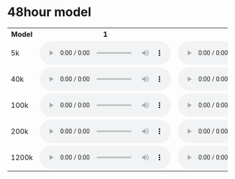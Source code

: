 # 48hour model

<table>
<tr><th>Model</th><th>1</th><th>2</th><th>3</th></tr>
<tr>
<td>5k</td>
<td>        <audio controls="controls">
                  <source type="audio/mp3" src="musetransformer/model_2days/model_2days_model_5k_1_normalised_theme.mid.wav" />
                  <p>Your browser does not support the audio element.</p>
                </audio></td><td>        <audio controls="controls">
                  <source type="audio/mp3" src="musetransformer/model_2days/model_2days_model_5k_2_normalised_theme.mid.wav" />
                  <p>Your browser does not support the audio element.</p>
                </audio></td><td>        <audio controls="controls">
                  <source type="audio/mp3" src="musetransformer/model_2days/model_2days_model_5k_3_normalised_theme.mid.wav" />
                  <p>Your browser does not support the audio element.</p>
                </audio></td></tr>
<tr>
<td>40k</td>
<td>        <audio controls="controls">
                  <source type="audio/mp3" src="musetransformer/model_2days/model_2days_model_40k_1_normalised_theme.mid.wav" />
                  <p>Your browser does not support the audio element.</p>
                </audio></td><td>        <audio controls="controls">
                  <source type="audio/mp3" src="musetransformer/model_2days/model_2days_model_40k_2_normalised_theme.mid.wav" />
                  <p>Your browser does not support the audio element.</p>
                </audio></td><td>        <audio controls="controls">
                  <source type="audio/mp3" src="musetransformer/model_2days/model_2days_model_40k_3_normalised_theme.mid.wav" />
                  <p>Your browser does not support the audio element.</p>
                </audio></td></tr>
<tr>
<td>100k</td>
<td>        <audio controls="controls">
                  <source type="audio/mp3" src="musetransformer/model_2days/model_2days_model_100k_1_normalised_theme.mid.wav" />
                  <p>Your browser does not support the audio element.</p>
                </audio></td><td>        <audio controls="controls">
                  <source type="audio/mp3" src="musetransformer/model_2days/model_2days_model_100k_2_normalised_theme.mid.wav" />
                  <p>Your browser does not support the audio element.</p>
                </audio></td><td>        <audio controls="controls">
                  <source type="audio/mp3" src="musetransformer/model_2days/model_2days_model_100k_3_normalised_theme.mid.wav" />
                  <p>Your browser does not support the audio element.</p>
                </audio></td></tr>
<tr>
<td>200k</td>
<td>        <audio controls="controls">
                  <source type="audio/mp3" src="musetransformer/model_2days/model_2days_model_200k_1_normalised_theme.mid.wav" />
                  <p>Your browser does not support the audio element.</p>
                </audio></td><td>        <audio controls="controls">
                  <source type="audio/mp3" src="musetransformer/model_2days/model_2days_model_200k_2_normalised_theme.mid.wav" />
                  <p>Your browser does not support the audio element.</p>
                </audio></td><td>        <audio controls="controls">
                  <source type="audio/mp3" src="musetransformer/model_2days/model_2days_model_200k_3_normalised_theme.mid.wav" />
                  <p>Your browser does not support the audio element.</p>
                </audio></td></tr>


<tr>
<td>1200k</td>
<td>        <audio controls="controls">
                  <source type="audio/mp3" src="musetransformer/model_2days/model_2days_model_1200k_1_normalised_theme.mid.wav" />
                  <p>Your browser does not support the audio element.</p>
                </audio></td><td>        <audio controls="controls">
                  <source type="audio/mp3" src="musetransformer/model_2days/model_2days_model_1200k_2_normalised_theme.mid.wav" />
                  <p>Your browser does not support the audio element.</p>
                </audio></td><td>        <audio controls="controls">
                  <source type="audio/mp3" src="musetransformer/model_2days/model_2days_model_1200k_3_normalised_theme.mid.wav" />
                  <p>Your browser does not support the audio element.</p>
                </audio></td></tr>
</table>